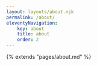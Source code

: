 ```yaml
---
layout: layouts/about.njk
permalink: /about/
eleventyNavigation:
    key: about
    title: about
    order: 2
---
```


{% extends "pages/about.md" %}

